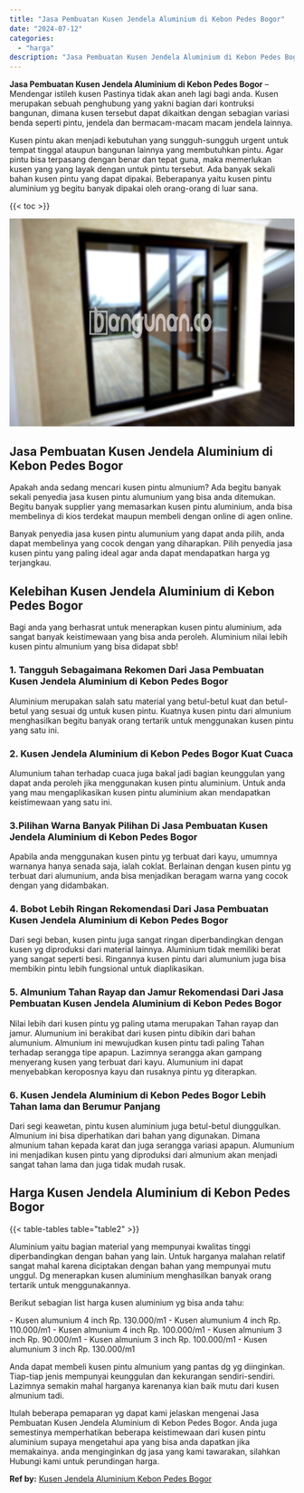 ```yaml
---
title: "Jasa Pembuatan Kusen Jendela Aluminium di Kebon Pedes Bogor"
date: "2024-07-12"
categories: 
  - "harga"
description: "Jasa Pembuatan Kusen Jendela Aluminium di Kebon Pedes Bogor. Itulah beberapa pemaparan yg dapat kami jelaskan mengenai Jasa Pembuatan Kusen Jendela Aluminium..."
---
```


**Jasa Pembuatan Kusen Jendela Aluminium di Kebon Pedes Bogor** – Mendengar istileh kusen Pastinya tidak akan aneh lagi bagi anda. Kusen merupakan sebuah penghubung yang yakni bagian dari kontruksi bangunan, dimana kusen tersebut dapat dikaitkan dengan sebagian variasi benda seperti pintu, jendela dan bermacam-macam macam jendela lainnya.

Kusen pintu akan menjadi kebutuhan yang sungguh-sungguh urgent untuk tempat tinggal ataupun bangunan lainnya yang membutuhkan pintu. Agar pintu bisa terpasang dengan benar dan tepat guna, maka memerlukan kusen yang yang layak dengan untuk pintu tersebut. Ada banyak sekali bahan kusen pintu yang dapat dipakai. Beberapanya yaitu kusen pintu aluminium yg begitu banyak dipakai oleh orang-orang di luar sana.

{{< toc >}}

![Jasa Pembuatan Kusen Jendela Aluminium di Kebon Pedes Bogor](/images/harga-kusen-jendela-alumunium-27.png)

## Jasa Pembuatan Kusen Jendela Aluminium di Kebon Pedes Bogor

Apakah anda sedang mencari kusen pintu almunium? Ada begitu banyak sekali penyedia jasa kusen pintu alumunium yang bisa anda ditemukan. Begitu banyak supplier yang memasarkan kusen pintu aluminium, anda bisa membelinya di kios terdekat maupun membeli dengan online di agen online.

Banyak penyedia jasa kusen pintu alumunium yang dapat anda pilih, anda dapat membelinya yang cocok dengan yang diharapkan. Pilih penyedia jasa kusen pintu yang paling ideal agar anda dapat mendapatkan harga yg terjangkau.

## Kelebihan Kusen Jendela Aluminium di Kebon Pedes Bogor

Bagi anda yang berhasrat untuk menerapkan kusen pintu aluminium, ada sangat banyak keistimewaan yang bisa anda peroleh. Aluminium nilai lebih kusen pintu almunium yang bisa didapat sbb!

### 1\. Tangguh Sebagaimana Rekomen Dari Jasa Pembuatan Kusen Jendela Aluminium di Kebon Pedes Bogor

Aluminium merupakan salah satu material yang betul-betul kuat dan betul-betul yang sesuai dg untuk kusen pintu. Kuatnya kusen pintu dari almunium menghasilkan begitu banyak orang tertarik untuk menggunakan kusen pintu yang satu ini.

### 2\. Kusen Jendela Aluminium di Kebon Pedes Bogor Kuat Cuaca

Alumunium tahan terhadap cuaca juga bakal jadi bagian keunggulan yang dapat anda peroleh jika menggunakan kusen pintu aluminium. Untuk anda yang mau mengaplikasikan kusen pintu aluminium akan mendapatkan keistimewaan yang satu ini.

### 3.Pilihan Warna Banyak Pilihan Di Jasa Pembuatan Kusen Jendela Aluminium di Kebon Pedes Bogor

Apabila anda menggunakan kusen pintu yg terbuat dari kayu, umumnya warnanya hanya senada saja, ialah coklat. Berlainan dengan kusen pintu yg terbuat dari alumunium, anda bisa menjadikan beragam warna yang cocok dengan yang didambakan.

### 4\. Bobot Lebih Ringan Rekomendasi Dari Jasa Pembuatan Kusen Jendela Aluminium di Kebon Pedes Bogor

Dari segi beban, kusen pintu juga sangat ringan diperbandingkan dengan kusen yg diproduksi dari material lainnya. Aluminium tidak memiliki berat yang sangat seperti besi. Ringannya kusen pintu dari alumunium juga bisa membikin pintu lebih fungsional untuk diaplikasikan.

### 5\. Almunium Tahan Rayap dan Jamur Rekomendasi Dari Jasa Pembuatan Kusen Jendela Aluminium di Kebon Pedes Bogor

Nilai lebih dari kusen pintu yg paling utama merupakan Tahan rayap dan jamur. Alumunium ini berakibat dari kusen pintu dibikin dari bahan alumunium. Almunium ini mewujudkan kusen pintu tadi paling Tahan terhadap serangga tipe apapun. Lazimnya serangga akan gampang menyerang kusen yang terbuat dari kayu. Alumunium ini dapat menyebabkan keroposnya kayu dan rusaknya pintu yg diterapkan.

### 6\. Kusen Jendela Aluminium di Kebon Pedes Bogor Lebih Tahan lama dan Berumur Panjang

Dari segi keawetan, pintu kusen aluminium juga betul-betul diunggulkan. Almunium ini bisa diperhatikan dari bahan yang digunakan. Dimana almunium tahan kepada karat dan juga serangga variasi apapun. Alumunium ini menjadikan kusen pintu yang diproduksi dari almunium akan menjadi sangat tahan lama dan juga tidak mudah rusak.

## Harga Kusen Jendela Aluminium di Kebon Pedes Bogor

{{< table-tables table="table2" >}}

Aluminium yaitu bagian material yang mempunyai kwalitas tinggi diperbandingkan dengan bahan yang lain. Untuk harganya malahan relatif sangat mahal karena diciptakan dengan bahan yang mempunyai mutu unggul. Dg menerapkan kusen aluminium menghasilkan banyak orang tertarik untuk menggunakannya.

Berikut sebagian list harga kusen aluminium yg bisa anda tahu:

\- Kusen alumunium 4 inch Rp. 130.000/m1 - Kusen alumunium 4 inch Rp. 110.000/m1 - Kusen almunium 4 inch Rp. 100.000/m1 - Kusen almunium 3 inch Rp. 90.000/m1 - Kusen almunium 3 inch Rp. 100.000/m1 - Kusen alumunium 3 inch Rp. 130.000/m1

Anda dapat membeli kusen pintu almunium yang pantas dg yg diinginkan. Tiap-tiap jenis mempunyai keunggulan dan kekurangan sendiri-sendiri. Lazimnya semakin mahal harganya karenanya kian baik mutu dari kusen almunium tadi.

Itulah beberapa pemaparan yg dapat kami jelaskan mengenai Jasa Pembuatan Kusen Jendela Aluminium di Kebon Pedes Bogor. Anda juga semestinya memperhatikan beberapa keistimewaan dari kusen pintu aluminium supaya mengetahui apa yang bisa anda dapatkan jika memakainya. anda menginginkan dg jasa yang kami tawarakan, silahkan Hubungi kami untuk perundingan harga.

**Ref by:** [Kusen Jendela Aluminium Kebon Pedes Bogor](https://id.wikipedia.org/wiki/Kusen)
